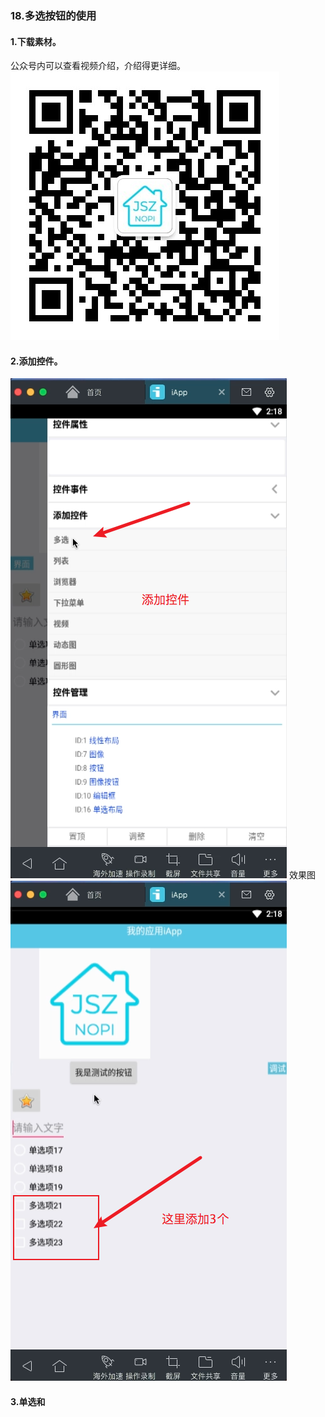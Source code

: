 ### 18.多选按钮的使用
#### 1.下载素材。
公众号内可以查看视频介绍，介绍得更详细。
![title](https://raw.githubusercontent.com/JSZNopi/JSZImage/master/gitnote/2019/10/30/WXCODE-1572446034519.jpeg)

#### 2.添加控件。
![title](https://raw.githubusercontent.com/JSZNopi/JSZImage/master/gitnote/2019/11/27/1-1574855739139.png)
效果图
![title](https://raw.githubusercontent.com/JSZNopi/JSZImage/master/gitnote/2019/11/27/2-1574855755187.png)
#### 3.单选和